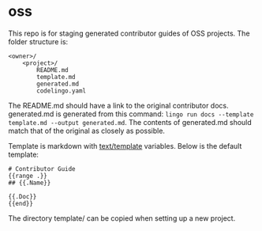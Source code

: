 # oss

This repo is for staging generated contributor guides of OSS projects. The folder structure is:


```
<owner>/
	<project>/
		README.md
		template.md
		generated.md
		codelingo.yaml
```

The README.md should have a link to the original contributor docs. generated.md is generated from this command: `lingo run docs --template template.md --output generated.md`. The contents of generated.md should match that of the original as closely as possible.

Template is markdown with [text/template](https://golang.org/pkg/text/template/) variables. Below is the default template:

```
# Contributor Guide
{{range .}}
## {{.Name}}

{{.Doc}}
{{end}}
```

The directory template/ can be copied when setting up a new project.
